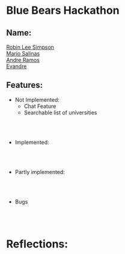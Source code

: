 
# Blue Bears Hackathon

## Name: 

<ins> Robin Lee Simpson  </ins><br />
<ins> Mario Salinas </ins><br />
<ins> Andre Ramos</ins><br />
<ins> Evandre </ins><br />


## Features:

- Not Implemented:
    - Chat Feature
    - Searchable list of universities

<br><br>

- Implemented:

<br><br>

- Partly implemented:


<br><br>

- Bugs



<br><br>

# Reflections:


<br/><br/>


